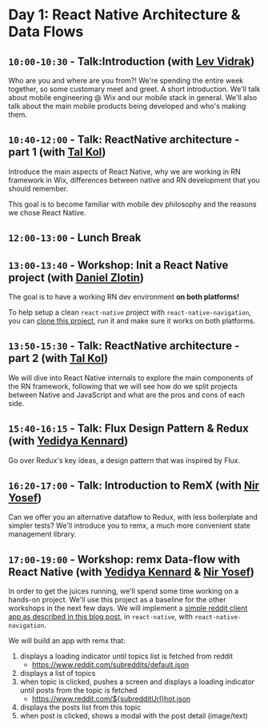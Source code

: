 # Day 1: React Native Architecture & Data Flows

## `10:00-10:30` - Talk:Introduction (with [Lev Vidrak](mailto:levv@wix.com))

Who are you and where are you from?! We're spending the entire week together, so some customary meet and greet. A short introduction. We'll talk about mobile engineering @ Wix and our mobile stack in general. We'll also talk about the main mobile products being developed and who's making them.

## `10:40-12:00` - Talk: ReactNative architecture - part 1 (with [Tal Kol](mailto:talkol@wix.com))

Introduce the main aspects of React Native, why we are working in RN framework in Wix, differences between native and RN development that you should remember.

This goal is to become familiar with mobile dev philosophy and the reasons we chose React Native.

## `12:00-13:00` - Lunch Break

## `13:00-13:40` - Workshop: Init a React Native project (with [Daniel Zlotin](mailto:danielz@wix.com))

The goal is to have a working RN dev environment **on both platforms!**

To help setup a clean `react-native` project with `react-native-navigation`, you can [clone this project](https://github.com/wix/react-native-navigation-bootstrap), run it and make sure it works on both platforms.

## `13:50-15:30` - Talk: ReactNative architecture - part 2 (with [Tal Kol](mailto:talkol@wix.com))

We will dive into React Native internals to explore the main components of the RN framework,
following that we will see how do we split projects between Native and JavaScript and what are the pros and cons of each side.

## `15:40-16:15` - Talk: Flux Design Pattern & Redux (with [Yedidya Kennard](mailto:yedidyak@wix.com))
Go over Redux's key ideas, a design pattern that was inspired by Flux.

## `16:20-17:00` - Talk: Introduction to RemX (with [Nir Yosef](mailto:niryo@wix.com ))
Can we offer you an alternative dataflow to Redux, with less boilerplate and simpler tests? We'll introduce you to remx, a much more convenient state management library.


## `17:00-19:00` - Workshop: remx Data-flow with React Native (with [Yedidya Kennard](mailto:yedidyak@wix.com) &  [Nir Yosef](mailto:niryo@wix.com ))

In order to get the juices running, we'll spend some time working on a hands-on project. We'll use this project as a baseline for the other workshops in the next few days.
We will implement a [simple reddit client app as described in this blog post](https://hackernoon.com/redux-step-by-step-a-simple-and-robust-workflow-for-real-life-apps-1fdf7df46092), in `react-native`, with `react-native-navigation`.

We will build an app with remx that:

1. displays a loading indicator until topics list is fetched from reddit
      * https://www.reddit.com/subreddits/default.json
2. displays a list of topics
3. when topic is clicked, pushes a screen and displays a loading indicator until posts from the topic is fetched
      * https://www.reddit.com/${subredditUrl}hot.json
4. displays the posts list from this topic
5. when post is clicked, shows a modal with the post detail (image/text)

